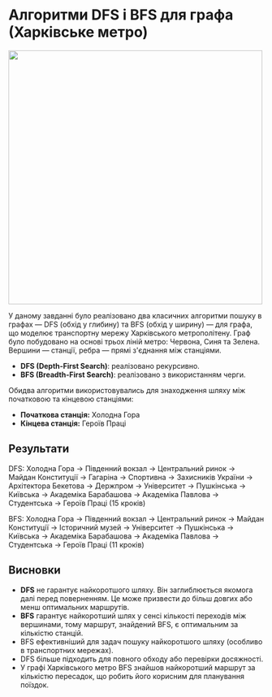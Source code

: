 # Алгоритми DFS і BFS для графа (Харківське метро)

<img src="https://mirmetro.net/uploaded/images/kharkiv/future/103.jpg" width="500px"/>


У даному завданні було реалізовано два класичних алгоритми пошуку в графах — DFS (обхід у глибину) та BFS (обхід у ширину) — для графа, що моделює транспортну мережу Харківського метрополітену.
Граф було побудовано на основі трьох ліній метро: Червона, Синя та Зелена. Вершини — станції, ребра — прямі з'єднання між станціями.

- **DFS (Depth-First Search)**: реалізовано рекурсивно.
- **BFS (Breadth-First Search)**: реалізовано з використанням черги.

Обидва алгоритми використовувались для знаходження шляху між початковою та кінцевою станціями:
- **Початкова станція:** Холодна Гора
- **Кінцева станція:** Героїв Праці


## Результати

DFS:
Холодна Гора → Південний вокзал → Центральний ринок → Майдан Конституції → Гагаріна → Спортивна → Захисників України → Архітектора Бекетова → Держпром → Університет → Пушкінська → Київська → Академіка Барабашова → Академіка Павлова → Студентська → Героїв Праці (15 кроків)

BFS:
Холодна Гора → Південний вокзал → Центральний ринок → Майдан Конституції → Історичний музей → Університет → Пушкінська → Київська → Академіка Барабашова → Академіка Павлова → Студентська → Героїв Праці (11 кроків)

## Висновки

- **DFS** не гарантує найкоротшого шляху. Він заглиблюється якомога далі перед поверненням. Це може призвести до більш довгих або менш оптимальних маршрутів.
- **BFS** гарантує найкоротший шлях у сенсі кількості переходів між вершинами, тому маршрут, знайдений BFS, є оптимальним за кількістю станцій.
- BFS ефективніший для задач пошуку найкоротшого шляху (особливо в транспортних мережах).
- DFS більше підходить для повного обходу або перевірки досяжності.
- У графі Харківського метро BFS знайшов найкоротший маршрут за кількістю пересадок, що робить його корисним для планування поїздок.
